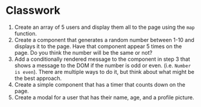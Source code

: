 # Classwork

1. Create an array of 5 users and display them all to the page using the `map` function.
2. Create a component that generates a random number between 1-10 and displays it to the page. Have that component appear 5 times on the page. Do you think the number will be the same or not?
3. Add a conditionally rendered message to the component in step 3 that shows a message to the DOM if the number is odd or even. (i.e. `Number is even`). There are multiple ways to do it, but think about what might be the best approach.
4. Create a simple component that has a timer that counts down on the page.
5. Create a modal for a user that has their name, age, and a profile picture.